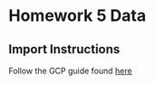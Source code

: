 # Homework 5 Data

## Import Instructions
Follow the GCP guide found [here](https://cloud.google.com/sql/docs/mysql/import-export/import-export-sql#import_a_sql_dump_file_to)
